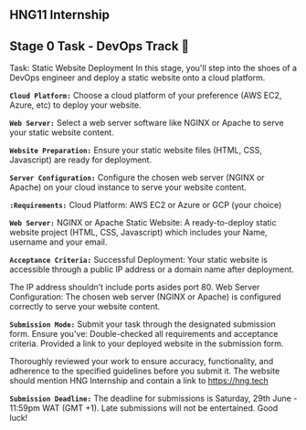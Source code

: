 ## HNG11 Internship


## Stage 0  Task - DevOps Track :rocket:
Task: Static Website Deployment
In this stage, you'll step into the shoes of a DevOps engineer and deploy a static website onto a cloud platform.

**`Cloud Platform:`** Choose a cloud platform of your preference (AWS EC2, Azure, etc) to deploy your website.

**`Web Server:`** Select a web server software like NGINX or Apache to serve your static website content.

**`Website Preparation:`** Ensure your static website files (HTML, CSS, Javascript) are ready for deployment.

**`Server Configuration:`** Configure the chosen web server (NGINX or Apache) on your cloud instance to serve your website content.

**`:Requirements:`**
Cloud Platform: AWS EC2 or Azure or GCP (your choice)

**`Web Server:`** NGINX or Apache
Static Website: A ready-to-deploy static website project (HTML, CSS, Javascript) which includes your Name, username and your email.

**`Acceptance Criteria:`**
Successful Deployment: Your static website is accessible through a public IP address or a domain name after deployment.

 The IP address shouldn’t include ports asides port 80.
Web Server Configuration: The chosen web server (NGINX or Apache) is configured correctly to serve your website content.

**`Submission Mode:`**
Submit your task through the designated submission form. Ensure you've:
Double-checked all requirements and acceptance criteria.
Provided a link to your deployed website in the submission form.

Thoroughly reviewed your work to ensure accuracy, functionality, and adherence to the specified guidelines before you submit it.
The website should mention HNG Internship and contain a link to https://hng.tech

**`Submission Deadline:`**
The deadline for submissions is Saturday, 29th June - 11:59pm WAT (GMT +1). Late submissions will not be entertained.
Good luck!



